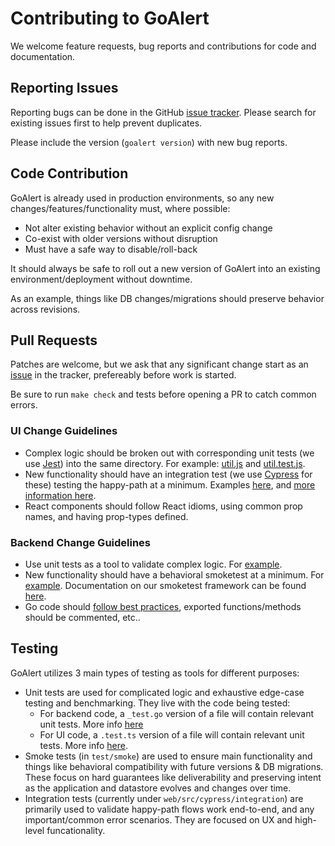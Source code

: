 # Contributing to GoAlert

We welcome feature requests, bug reports and contributions for code and documentation.

## Reporting Issues

Reporting bugs can be done in the GitHub [issue tracker](https://github.com/target/goalert/issues). Please search for existing issues first to help prevent duplicates.

Please include the version (`goalert version`) with new bug reports.

## Code Contribution

GoAlert is already used in production environments, so any new changes/features/functionality must, where possible:

- Not alter existing behavior without an explicit config change
- Co-exist with older versions without disruption
- Must have a safe way to disable/roll-back

It should always be safe to roll out a new version of GoAlert into an existing environment/deployment without downtime.

As an example, things like DB changes/migrations should preserve behavior across revisions.

## Pull Requests

Patches are welcome, but we ask that any significant change start as an [issue](https://github.com/target/goalert/issues/new) in the tracker, prefereably before work is started.

Be sure to run `make check` and tests before opening a PR to catch common errors.

### UI Change Guidelines

- Complex logic should be broken out with corresponding unit tests (we use [Jest](https://jestjs.io/docs/en/using-matchers)) into the same directory. For example: [util.js](./web/src/app/rotations/util.js) and [util.test.js](./web/src/app/rotations/util.test.js).
- New functionality should have an integration test (we use [Cypress](https://docs.cypress.io/guides/getting-started/writing-your-first-test.html#Write-a-simple-test) for these) testing the happy-path at a minimum. Examples [here](./web/src/cypress/integration/sidebar.ts), and [more information here](./web/src/cypress/README.md).
- React components should follow React idioms, using common prop names, and having prop-types defined.

### Backend Change Guidelines

- Use unit tests as a tool to validate complex logic. For [example](./schedule/rule/weekdayfilter_test.go).
- New functionality should have a behavioral smoketest at a minimum. For [example](./test/smoketest/simplenotification_test.go). Documentation on our smoketest framework can be found [here](./test/smoketest/README.md).
- Go code should [follow best practices](https://golang.org/doc/effective_go.html), exported functions/methods should be commented, etc..

## Testing

GoAlert utilizes 3 main types of testing as tools for different purposes:

- Unit tests are used for complicated logic and exhaustive edge-case testing and benchmarking. They live with the code being tested:
  - For backend code, a `_test.go` version of a file will contain relevant unit tests. More info [here](https://pkg.go.dev/testing)
  - For UI code, a `.test.ts` version of a file will contain relevant unit tests. More info [here](https://jestjs.io/docs/getting-started).
- Smoke tests (in `test/smoke`) are used to ensure main functionality and things like behavioral compatibility with future versions & DB migrations. These focus on hard guarantees like deliverability and preserving intent as the application and datastore evolves and changes over time.
- Integration tests (currently under `web/src/cypress/integration`) are primarily used to validate happy-path flows work end-to-end, and any important/common error scenarios. They are focused on UX and high-level funcationality.
